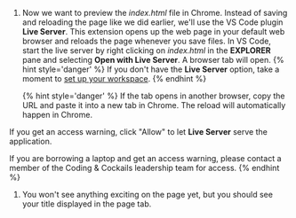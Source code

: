 1. Now we want to preview the _index.html_ file in Chrome. Instead of saving and reloading the page like we did earlier, we'll use the VS Code plugin **Live Server**. This extension opens up the web page in your default web browser and reloads the page whenever you save files. In VS Code, start the live server by right clicking on _index.html_ in the **EXPLORER** pane and selecting **Open with Live Server**. A browser tab will open.
   {% hint style='danger' %}
If you don't have the **Live Server** option, take a moment to [set up your workspace](/setup).
   {% endhint %}   

   {% hint style='danger' %}
If the tab opens in another browser, copy the URL and paste it into a new tab in Chrome. The reload will automatically happen in Chrome.

If you get an access warning, click "Allow" to let **Live Server** serve the application.

If you are borrowing a laptop and get an access warning, please contact a member of the Coding & Cockails leadership team for access.
   {% endhint %}   

1. You won't see anything exciting on the page yet, but you should see your title displayed in the page tab.
